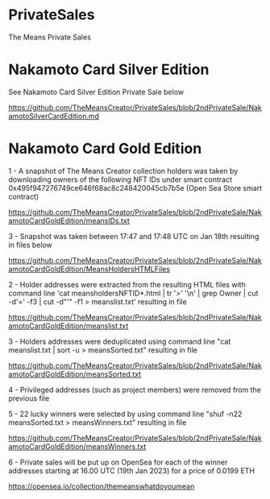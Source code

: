 # PrivateSales

The Means Private Sales

# Nakamoto Card Silver Edition

See Nakamoto Card Silver Edition Private Sale below

https://github.com/TheMeansCreator/PrivateSales/blob/2ndPrivateSale/NakamotoSilverCardEdition.md


# Nakamoto Card Gold Edition


1 - A snapshot of The Means Creator collection holders was taken by downloading owners of the following NFT IDs under smart contract 0x495f947276749ce646f68ac8c248420045cb7b5e (Open Sea Store smart contract)

https://github.com/TheMeansCreator/PrivateSales/blob/2ndPrivateSale/NakamotoCardGoldEdition/meansIDs.txt

3 - Snapshot was taken between 17:47 and 17:48 UTC on Jan 18th resulting in files below

https://github.com/TheMeansCreator/PrivateSales/blob/2ndPrivateSale/NakamotoCardGoldEdition/MeansHoldersHTMLFiles


2 - Holder addresses were extracted from the resulting HTML files with command line 'cat meansholdersNFTID*.html | tr '>' '\n' | grep Owner | cut -d'=' -f3 | cut -d"'" -f1 > meanslist.txt' resulting in file

https://github.com/TheMeansCreator/PrivateSales/blob/2ndPrivateSale/NakamotoCardGoldEdition/meanslist.txt


3 - Holders addresses were deduplicated using command line "cat meanslist.txt | sort -u > meansSorted.txt" resulting in file 

https://github.com/TheMeansCreator/PrivateSales/blob/2ndPrivateSale/NakamotoCardGoldEdition/meansSorted.txt


4 - Privileged addresses (such as project members) were removed from the previous file


5 - 22 lucky winners were selected by using command line "shuf -n22 meansSorted.txt > meansWinners.txt" resulting in file

https://github.com/TheMeansCreator/PrivateSales/blob/2ndPrivateSale/NakamotoCardGoldEdition/meansWinners.txt


6 - Private sales will be put up on OpenSea for each of the winner addresses starting at 16.00 UTC (19th Jan 2023) for a price of 0.0199 ETH

https://opensea.io/collection/themeanswhatdoyoumean
